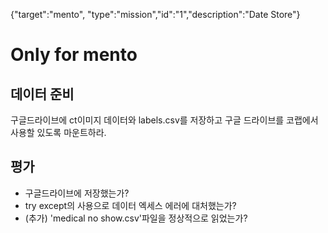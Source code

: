 {"target":"mento", "type":"mission","id":"1","description":"Date Store"}

# Only for mento

## 데이터 준비 
구글드라이브에 ct이미지 데이터와 labels.csv를 저장하고 구글 드라이브를 코랩에서 사용할 있도록 마운트하라.
## 평가
* 구글드라이브에 저장했는가?
* try except의 사용으로 데이터 엑세스 에러에 대처했는가?
* (추가) 'medical no show.csv'파일을 정상적으로 읽었는가?
 
